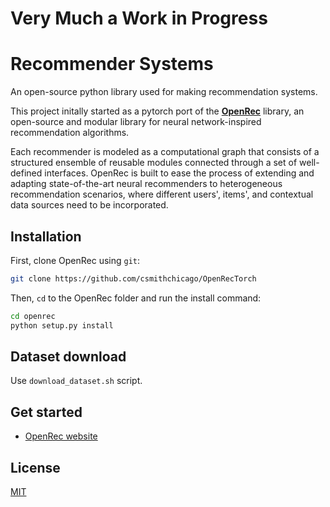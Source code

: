 # Very Much a Work in Progress

# Recommender Systems

An open-source python library used for making recommendation systems.

This project initally started as a pytorch port of the [**OpenRec**](http://www.openrec.ai/) library, an open-source and modular library for neural network-inspired recommendation algorithms. 


Each recommender is modeled as a computational graph that consists of a structured ensemble of reusable modules connected through a set of well-defined interfaces. OpenRec is built to ease the process of extending and adapting state-of-the-art neural recommenders to heterogeneous recommendation scenarios, where different users', items', and contextual data sources need to be incorporated.

## Installation

First, clone OpenRec using `git`:

```sh
git clone https://github.com/csmithchicago/OpenRecTorch
```

Then, `cd` to the OpenRec folder and run the install command:

```sh
cd openrec
python setup.py install
```

## Dataset download

Use `download_dataset.sh` script.

## Get started

* [OpenRec website](http://www.openrec.ai/)


## License

[MIT](LICENSE)




